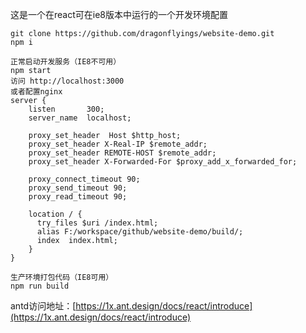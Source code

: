 这是一个在react可在ie8版本中运行的一个开发环境配置

```
git clone https://github.com/dragonflyings/website-demo.git
npm i

正常启动开发服务（IE8不可用）
npm start
访问 http://localhost:3000
或者配置nginx
server {
    listen       300;
    server_name  localhost;
    
    proxy_set_header  Host $http_host;
    proxy_set_header X-Real-IP $remote_addr;
    proxy_set_header REMOTE-HOST $remote_addr;
    proxy_set_header X-Forwarded-For $proxy_add_x_forwarded_for;
    
    proxy_connect_timeout 90;
    proxy_send_timeout 90;
    proxy_read_timeout 90;

    location / {
      try_files $uri /index.html;
      alias F:/workspace/github/website-demo/build/;
      index  index.html;
    }
}

生产环境打包代码（IE8可用）
npm run build
```

antd访问地址：[https://1x.ant.design/docs/react/introduce](https://1x.ant.design/docs/react/introduce)